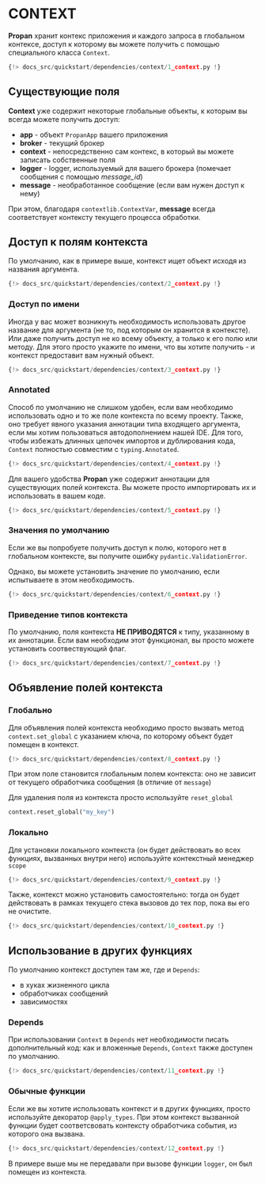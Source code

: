 # CONTEXT 

**Propan** хранит контекс приложения и каждого запроса в глобальном контексе, доступ к которому вы можете получить с помощью специального класса `Context`.

```python linenums="1" hl_lines="4"
{!> docs_src/quickstart/dependencies/context/1_context.py !}
```

## Существующие поля

**Context** уже содержит некоторые глобальные объекты, к которым вы всегда можете получить доступ:

* **app** - объект `PropanApp` вашего приложения
* **broker** - текущий брокер
* **context** - непосредственно сам контекс, в который вы можете записать собственные поля
* **logger** - logger, используемый для вашего брокера (помечает сообщения с помощью *message_id*)
* **message** - необработанное сообщение (если вам нужен доступ к нему)

При этом, благодаря `contextlib.ContextVar`, **message** всегда соответствует контексту текущего процесса обработки.

## Доступ к полям контекста

По умолчанию, как в примере выше, контекст ищет объект исходя из названия аргумента.

```python linenums="1" hl_lines="6-10"
{!> docs_src/quickstart/dependencies/context/2_context.py !}
```

### Доступ по имени

Иногда у вас может возникнуть необходимость использовать другое название для аргумента (не то, под которым он хранится в контексте). Или даже получить доступ не ко всему объекту, а только к его полю или методу. Для этого просто укажите по имени, что вы хотите получить - и контекст предоставит вам нужный объект.

```python linenums="1" hl_lines="6-8"
{!> docs_src/quickstart/dependencies/context/3_context.py !}
```

### Annotated

Способ по умолчанию не слишком удобен, если вам необходимо использовать одно и то же поле контекста по всему проекту. Также, оно требует явного указания аннотации типа входящего аргумента, если мы хотим пользоваться автодополнением нашей IDE. Для того, чтобы избежать длинных цепочек импортов и дублирования кода, `Context` полностью совместим с `typing.Annotated`.

```python linenums="1" hl_lines="4 9"
{!> docs_src/quickstart/dependencies/context/4_context.py !}
```

Для вашего удобства **Propan** уже содержит аннотации для существующих полей контекста. Вы можете просто импортировать их и использовать в вашем коде.

```python linenums="1" hl_lines="1 6-10"
{!> docs_src/quickstart/dependencies/context/5_context.py !}
```

### Значения по умолчанию

Если же вы попробуете получить доступ к полю, которого нет в глобальном контексте, вы получите ошибку `pydantic.ValidationError`.

Однако, вы можете установить значение по умолчанию, если испытываете в этом необходимость.

```python linenums="1" hl_lines="6 8"
{!> docs_src/quickstart/dependencies/context/6_context.py !}
```

### Приведение типов контекста

По умолчанию, поля контекста **НЕ ПРИВОДЯТСЯ** к типу, указанному в их аннотации. Если вам необходим этот функционал, вы просто можете установить соотвествующий флаг.

```python linenums="1" hl_lines="6 8"
{!> docs_src/quickstart/dependencies/context/7_context.py !}
```

## Объявление полей контекста

### Глобально

Для объявления полей контекста необходимо просто вызвать метод `context.set_global` с указанием ключа, по которому объект будет помещен в контекст.

```python linenums="1" hl_lines="6 8"
{!> docs_src/quickstart/dependencies/context/8_context.py !}
```

При этом поле становится глобальным полем контекста: оно не зависит от текущего обработчика сообщения (в отличие от `message`)

Для удаления поля из контекста просто используйте `reset_global`
```python
context.reset_global("my_key")
```

### Локально

Для установки локального контекста (он будет действовать во всех функциях, вызванных внутри него) используйте контекстный менеджер `scope`

```python linenums="1" hl_lines="9 13"
{!> docs_src/quickstart/dependencies/context/9_context.py !}
```

Также, контекст можно установить самостоятельно: тогда он будет действовать в рамках текущего стека вызовов до тех пор, пока вы его не очистите.

```python linenums="1" hl_lines="9 11 13"
{!> docs_src/quickstart/dependencies/context/10_context.py !}
```

## Использование в других функциях

По умолчанию контекст доступен там же, где и `Depends`:

*   в хуках жизненного цикла
*   обработчиках сообщений
*   зависимостях

### Depends

При использовании `Context` в `Depends` нет необходимости писать дополнительный код: как и вложенные `Depends`, `Context` также доступен по умолчанию. 

```python linenums="1" hl_lines="5 7 10"
{!> docs_src/quickstart/dependencies/context/11_context.py !}
```

### Обычные функции

Если же вы хотите использовать контекст и в других функциях, просто используйте декоратор `@apply_types`. При этом
контекст вызванной функции будет соответсвовать контексту обработчика события, из которого она вызвана.

```python linenums="1" hl_lines="5 7 10"
{!> docs_src/quickstart/dependencies/context/12_context.py !}
```

В примере выше мы не передавали при вызове функции `logger`, он был помещен из контекста.